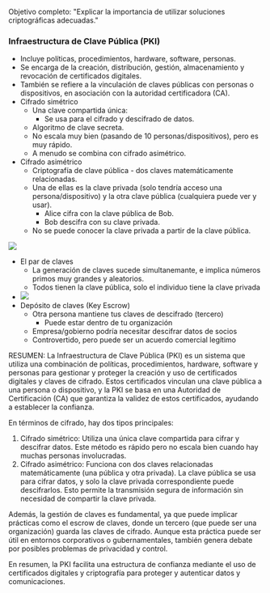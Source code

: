 Objetivo completo: "Explicar la importancia de utilizar soluciones criptográficas adecuadas."

### Infraestructura de Clave Pública (PKI)
- Incluye políticas, procedimientos, hardware, software, personas.
- Se encarga de la creación, distribución, gestión, almacenamiento y revocación de certificados digitales.
- También se refiere a la vinculación de claves públicas con personas o dispositivos, en asociación con la autoridad certificadora (CA).
- Cifrado simétrico
	- Una clave compartida única:
		- Se usa para el cifrado y descifrado de datos.
	- Algoritmo de clave secreta.
	- No escala muy bien (pasando de 10 personas/dispositivos), pero es muy rápido.
	- A menudo se combina con cifrado asimétrico.
- Cifrado asimétrico
	- Criptografía de clave pública - dos claves matemáticamente relacionadas.
	- Una de ellas es la clave privada (solo tendría acceso una persona/dispositivo) y la otra clave pública (cualquiera puede ver y usar).
		- Alice cifra con la clave pública de Bob.
		- Bob descifra con su clave privada.
	- No se puede conocer la clave privada a partir de la clave pública.

<img src=https://i.imgur.com/MnPbaod.jpeg />

- El par de claves
	- La generación de claves sucede simultanemante, e implica números primos muy grandes y aleatorios.
	- Todos tienen la clave pública, solo el individuo tiene la clave privada
- <img src=https://i.imgur.com/Cj3CmLo.jpeg />
- Depósito de claves (Key Escrow)
	- Otra persona mantiene tus claves de descifrado (tercero)
		- Puede estar dentro de tu organización
	- Empresa/gobierno podría necesitar descifrar datos de socios
	- Controvertido, pero puede ser un acuerdo comercial legítimo

RESUMEN: La Infraestructura de Clave Pública (PKI) es un sistema que utiliza una combinación de políticas, procedimientos, hardware, software y personas para gestionar y proteger la creación y uso de certificados digitales y claves de cifrado. Estos certificados vinculan una clave pública a una persona o dispositivo, y la PKI se basa en una Autoridad de Certificación (CA) que garantiza la validez de estos certificados, ayudando a establecer la confianza.

En términos de cifrado, hay dos tipos principales:
1. Cifrado simétrico: Utiliza una única clave compartida para cifrar y descifrar datos. Este método es rápido pero no escala bien cuando hay muchas personas involucradas.
2. Cifrado asimétrico: Funciona con dos claves relacionadas matemáticamente (una pública y otra privada). La clave pública se usa para cifrar datos, y solo la clave privada correspondiente puede descifrarlos. Esto permite la transmisión segura de información sin necesidad de compartir la clave privada.

Además, la gestión de claves es fundamental, ya que puede implicar prácticas como el escrow de claves, donde un tercero (que puede ser una organización) guarda las claves de cifrado. Aunque esta práctica puede ser útil en entornos corporativos o gubernamentales, también genera debate por posibles problemas de privacidad y control.

En resumen, la PKI facilita una estructura de confianza mediante el uso de certificados digitales y criptografía para proteger y autenticar datos y comunicaciones.
